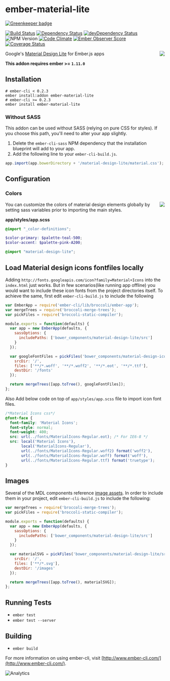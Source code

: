 # ember-material-lite

[![Greenkeeper badge](https://badges.greenkeeper.io/mike-north/ember-material-lite.svg)](https://greenkeeper.io/)

[![Build Status](https://travis-ci.org/mike-north/ember-material-lite.svg?branch=master)](https://travis-ci.org/mike-north/ember-material-lite)
[![Dependency Status](https://david-dm.org/mike-north/ember-material-lite.svg)](https://david-dm.org/mike-north/ember-material-lite)
[![devDependency Status](https://david-dm.org/mike-north/ember-material-lite/dev-status.svg)](https://david-dm.org/mike-north/ember-material-lite#info=devDependencies)
![NPM Version](https://img.shields.io/npm/v/ember-material-lite.svg)
[![Code Climate](https://codeclimate.com/github/mike-north/ember-material-lite/badges/gpa.svg)](https://codeclimate.com/github/mike-north/ember-material-lite)
[![Ember Observer Score](http://emberobserver.com/badges/ember-material-lite.svg)](http://emberobserver.com/addons/ember-material-lite)
[![Coverage Status](https://coveralls.io/repos/mike-north/ember-material-lite/badge.svg?branch=master&service=github)](https://coveralls.io/github/mike-north/ember-material-lite?branch=master)

<img src="http://i57.tinypic.com/ic6cdy.png" align="right" />

Google's [Material Design Lite](http://www.getmdl.io/) for Ember.js apps

**This addon requires ember >= `1.11.0`**

## Installation

```
# ember-cli < 0.2.3
ember install:addon ember-material-lite
# ember-cli >= 0.2.3
ember install ember-material-lite
```

### Without SASS

This addon can be used without SASS (relying on pure CSS for styles). If you choose this path, you'll need to alter your app slightly.

1. Delete the `ember-cli-sass` NPM dependency that the installation blueprint will add to your app.
2. Add the following line to your `ember-cli-build.js`.
```js
app.import(app.bowerDirectory + '/material-design-lite/material.css');
```

## Configuration

### Colors


<img src="http://i59.tinypic.com/ih4lro.png" align="right" />

You can customize the colors of material design elements globally by setting sass variables prior to importing the main styles. 

**app/styles/app.scss**
```scss
@import "_color-definitions";

$color-primary: $palette-teal-500;
$color-accent: $palette-pink-A200;

@import "material-design-lite";
```

## Load Material design icons fontfiles locally
Adding `http://fonts.googleapis.com/icon?family=Material+Icons` into the `index.html` just works.
But in few scenarios(like running app offline) you would want to include these icon fonts from the project directories itself. 
To achieve the same, first edit `ember-cli-build.js` to include the following

```js
var EmberApp = require('ember-cli/lib/broccoli/ember-app');
var mergeTrees = require('broccoli-merge-trees');
var pickFiles = require('broccoli-static-compiler');

module.exports = function(defaults) {
  var app = new EmberApp(defaults, {
    sassOptions: {
      includePaths: ['bower_components/material-design-lite/src']
    }    
  });

  var googleFontFiles = pickFiles('bower_components/material-design-icons/iconfont', {
    srcDir: '/',
    files: ['**/*.woff', '**/*.woff2', '**/*.eot', '**/*.ttf'],
    destDir: '/fonts'
  });

  return mergeTrees([app.toTree(), googleFontFiles]);
};
```

Also Add below code on top of `app/styles/app.scss` file to import icon font files.
```css
/*Material Icons css*/
@font-face {
  font-family: 'Material Icons';
  font-style: normal;
  font-weight: 400;
  src: url(../fonts/MaterialIcons-Regular.eot); /* For IE6-8 */
  src: local('Material Icons'),
       local('MaterialIcons-Regular'),
       url(../fonts/MaterialIcons-Regular.woff2) format('woff2'),
       url(../fonts/MaterialIcons-Regular.woff) format('woff'),
       url(../fonts/MaterialIcons-Regular.ttf) format('truetype');
}
```

## Images

Several of the MDL components reference [image assets](https://github.com/google/material-design-lite/tree/0566f444a8fbe5e92abe5deaae939a88ca35a2d5/src/images). In order to include them in your project, edit `ember-cli-build.js` to include the following:

```js
var mergeTrees = require('broccoli-merge-trees');
var pickFiles = require('broccoli-static-compiler');

module.exports = function(defaults) {
  var app = new EmberApp(defaults, {
    sassOptions: {
      includePaths: ['bower_components/material-design-lite/src']
    }    
  });

  var materialSVG = pickFiles('bower_components/material-design-lite/src/images', {
    srcDir: '/',
    files: ['**/*.svg'],
    destDir: '/images'
  });

  return mergeTrees([app.toTree(), materialSVG]);
};
```

## Running Tests

* `ember test`
* `ember test --server`

## Building

* `ember build`

For more information on using ember-cli, visit [http://www.ember-cli.com/](http://www.ember-cli.com/).

![Analytics](https://ga-beacon.appspot.com/UA-66610985-1/mike-north/ember-material-lite/readme)
